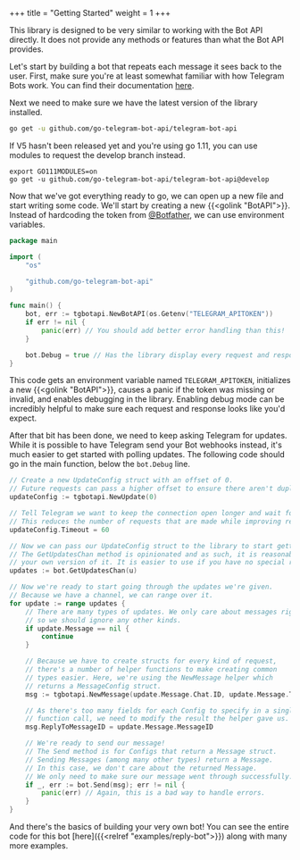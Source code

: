 +++
title = "Getting Started"
weight = 1
+++

This library is designed to be very similar to working with the Bot API directly. It does not provide any methods or features than what the Bot API provides.

Let's start by building a bot that repeats each message it sees back to the user. First, make sure you're at least somewhat familiar with how Telegram Bots work. You can find their documentation [here](https://core.telegram.org/bots/api).

Next we need to make sure we have the latest version of the library installed.

```bash
go get -u github.com/go-telegram-bot-api/telegram-bot-api
```

If V5 hasn't been released yet and you're using go 1.11, you can use modules to request the develop branch instead.

```shell
export GO111MODULES=on
go get -u github.com/go-telegram-bot-api/telegram-bot-api@develop
```

Now that we've got everything ready to go, we can open up a new file and start writing some code. We'll start by creating a new {{<golink "BotAPI">}}. Instead of hardcoding the token from [@Botfather](https://t.me/botfather), we can use environment variables.

```go
package main

import (
	"os"

	"github.com/go-telegram-bot-api"
)

func main() {
	bot, err := tgbotapi.NewBotAPI(os.Getenv("TELEGRAM_APITOKEN"))
	if err != nil {
		panic(err) // You should add better error handling than this!
	}

	bot.Debug = true // Has the library display every request and response.
}
```

This code gets an environment variable named `TELEGRAM_APITOKEN`, initializes a new {{<golink "BotAPI">}}, causes a panic if the token was missing or invalid, and enables debugging in the library. Enabling debug mode can be incredibly helpful to make sure each request and response looks like you'd expect.

After that bit has been done, we need to keep asking Telegram for updates. While it is possible to have Telegram send your Bot webhooks instead, it's much easier to get started with polling updates. The following code should go in the main function, below the `bot.Debug` line.

```go
// Create a new UpdateConfig struct with an offset of 0.
// Future requests can pass a higher offset to ensure there aren't duplicates.
updateConfig := tgbotapi.NewUpdate(0)

// Tell Telegram we want to keep the connection open longer and wait for incoming updates.
// This reduces the number of requests that are made while improving response time.
updateConfig.Timeout = 60

// Now we can pass our UpdateConfig struct to the library to start getting updates.
// The GetUpdatesChan method is opinionated and as such, it is reasonable to implement
// your own version of it. It is easier to use if you have no special requirements though.
updates := bot.GetUpdatesChan(u)

// Now we're ready to start going through the updates we're given.
// Because we have a channel, we can range over it.
for update := range updates {
	// There are many types of updates. We only care about messages right now,
	// so we should ignore any other kinds.
	if update.Message == nil {
		continue
	}

	// Because we have to create structs for every kind of request,
	// there's a number of helper functions to make creating common
	// types easier. Here, we're using the NewMessage helper which
	// returns a MessageConfig struct.
	msg := tgbotapi.NewMessage(update.Message.Chat.ID, update.Message.Text)

	// As there's too many fields for each Config to specify in a single
	// function call, we need to modify the result the helper gave us.
	msg.ReplyToMessageID = update.Message.MessageID

	// We're ready to send our message!
	// The Send method is for Configs that return a Message struct.
	// Sending Messages (among many other types) return a Message.
	// In this case, we don't care about the returned Message.
	// We only need to make sure our message went through successfully.
	if _, err := bot.Send(msg); err != nil {
		panic(err) // Again, this is a bad way to handle errors.
	}
}
```

And there's the basics of building your very own bot! You can see the entire code for this bot [here]({{<relref "examples/reply-bot">}}) along with many more examples.